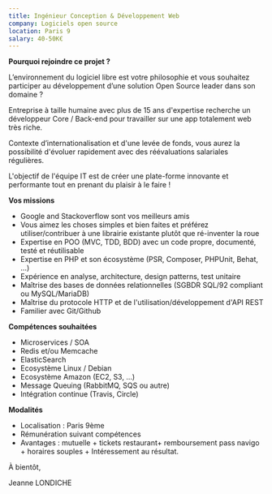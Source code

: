 ```yaml
---
title: Ingénieur Conception & Développement Web
company: Logiciels open source
location: Paris 9
salary: 40-50K€
---
```


<strong>Pourquoi rejoindre ce projet ?</strong>

L’environnement du logiciel libre est votre philosophie et vous souhaitez participer au développement d’une solution Open Source leader dans son domaine ?

Entreprise à taille humaine avec plus de 15 ans d'expertise recherche un développeur Core / Back-end pour travailler sur une app totalement web très riche.

Contexte d’internationalisation et d'une levée de fonds, vous aurez la possibilité d'évoluer rapidement avec des réévaluations salariales régulières.

L'objectif de l'équipe IT est de créer une plate-forme innovante et performante tout en prenant du plaisir à le faire !

<strong>Vos missions</strong>

- Google and Stackoverflow sont vos meilleurs amis
- Vous aimez les choses simples et bien faites et préférez utiliser/contribuer à une librairie existante plutôt que ré-inventer la roue
- Expertise en POO (MVC, TDD, BDD) avec un code propre, documenté, testé et réutilisable
- Expertise en PHP et son écosystème (PSR, Composer, PHPUnit, Behat, ...)
- Expérience en analyse, architecture, design patterns, test unitaire
- Maîtrise des bases de données relationnelles (SGBDR SQL/92 compliant ou MySQL/MariaDB)
- Maîtrise du protocole HTTP et de l'utilisation/développement d'API REST
- Familier avec Git/Github

<strong>Compétences souhaitées</strong>

- Microservices / SOA
- Redis et/ou Memcache
- ElasticSearch
- Ecosystème Linux / Debian
- Ecosystème Amazon (EC2, S3, ...)
- Message Queuing (RabbitMQ, SQS ou autre)
- Intégration continue (Travis, Circle)

<strong>Modalités</strong>

- Localisation : Paris 9ème
- Rémunération suivant compétences
- Avantages : mutuelle + tickets restaurant+ remboursement pass navigo + horaires souples + Intéressement au résultat.


À bientôt,

Jeanne LONDICHE